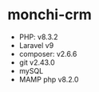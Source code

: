 # monchi-crm

-   PHP: v8.3.2
-   Laravel v9
-   composer: v2.6.6
-   git v2.43.0
-   mySQL
-   MAMP php v8.2.0
